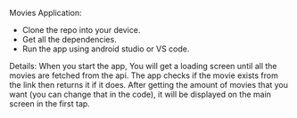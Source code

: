Movies Application:
- Clone the repo into your device.
- Get all the dependencies.
- Run the app using android studio or VS code.

Details:
When you start the app, You will get a loading screen until all the movies are fetched from the api.
The app checks if the movie exists from the link then returns it if it does.
After getting the amount of movies that you want (you can change that in the code), it will be displayed on the main screen in the first tap.
